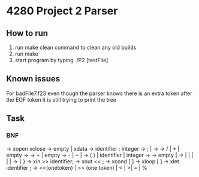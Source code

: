 # 4280 Project 2 Parser

## How to run
1. run make clean command to clean any old builds
2. run make
3. start program by typing ./P2 [testFile]

## Known issues
For badFile7.f23 even though the parser knows there is an extra token after the EOF token it is still trying to print the tree

## Task

### BNF
<program> -> <vars> xopen <stats> xclose
<vars>    -> empty | xdata <varList>
<varList> -> identifier : integer <Y>
<Y>       -> ; | <varList>
<exp>     -> <M> <X>
<X>       -> / <exp> | * <exp> | empty
<M>       -> <N> <Z>
<Z>       -> + <M> | empty
<N>       -> <R> - <N> | ~<N> | <R>
<R>       -> ( <exp> ) | identifier | integer
<stats>   -> <stat> <mStat>
<mStat>   -> empty | <stat> <mStat>
<stat>    -> <in> | <out> | <block> | <if> | <loop> | <assign>
<block>   -> {<vars> <stats>}
<in>      -> xin >> identifier;
<out>     -> xout << <exp>;
<if>      -> xcond [<exp> <RO> <exp>] <stat>
<loop>    -> xloop [<exp> <RO> <exp>] <stat>
<assign>  -> xlet identifier <exp>;
<RO>      -> <<(onetoken) | >> (one token) | < | >| = | %